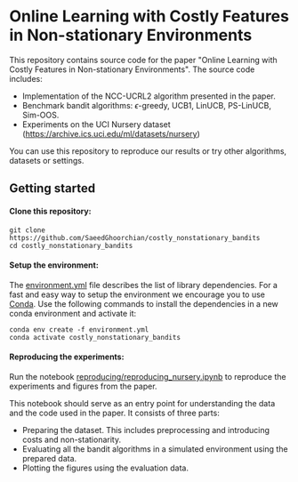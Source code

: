 # Online Learning with Costly Features in Non-stationary Environments
This repository contains source code for the paper "Online Learning with Costly Features in Non-stationary Environments".
The source code includes:
* Implementation of the NCC-UCRL2 algorithm presented in the paper.
* Benchmark bandit algorithms: $\epsilon$-greedy, UCB1, LinUCB, PS-LinUCB, Sim-OOS.
* Experiments on the UCI Nursery dataset (https://archive.ics.uci.edu/ml/datasets/nursery)

You can use this repository to reproduce our results or try other algorithms, datasets or settings.
 
## Getting started

#### Clone this repository:
```
git clone https://github.com/SaeedGhoorchian/costly_nonstationary_bandits
cd costly_nonstationary_bandits 
```

#### Setup the environment:

The [environment.yml](https://github.com/SaeedGhoorchian/costly_nonstationary_bandits/blob/main/environment.yml)
file describes the list of library dependencies. For a fast and easy way to setup the environment we encourage you to 
use [Conda](https://docs.conda.io/en/latest/miniconda.html). Use the following commands to install the dependencies in
a new conda environment and activate it:
```
conda env create -f environment.yml
conda activate costly_nonstationary_bandits
```

#### Reproducing the experiments:

Run the notebook
[reproducing/reproducing_nursery.ipynb](https://github.com/SaeedGhoorchian/costly_nonstationary_bandits/blob/main/reproducing/reproducing_nursery.ipynb)
to reproduce the experiments and figures from the paper.

This notebook should serve as an entry point for understanding the data and the code used in the paper.
It consists of three parts:
* Preparing the dataset. This includes preprocessing and introducing costs and non-stationarity.
* Evaluating all the bandit algorithms in a simulated environment using the prepared data.
* Plotting the figures using the evaluation data.
